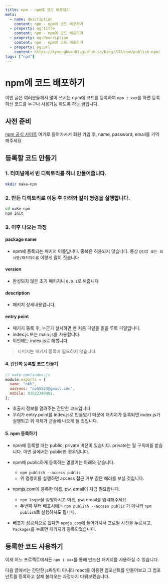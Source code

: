 ```yaml
---
title: npm - npm에 코드 배포하기
meta:
  - name: description
    content: npm - npm에 코드 배포하기
  - property: og:title
    content: npm - npm에 코드 배포하기
  - property: og:description
    content: npm - npm에 코드 배포하기
  - property: og:url
    content: https://kyounghwan01.github.io/blog/기타/npm/publish-npm/
tags: ["npm"]
---
```


# npm에 코드 배포하기

이번 글은 여러분들께서 많이 쓰시는 npm에 코드를 등록하여 `npm i xxx`를 하면 등록하신 코드를 누구나 사용가능 하도록 하는 글입니다.

## 사전 준비

[npm 공식 사이트](https://www.npmjs.com/) 여기로 들어가셔서 회원 가입 후, name, password, email를 기억해주세요

## 등록할 코드 만들기

### 1. 터미널에서 빈 디렉토리를 하나 만들어줍니다.

```sh
mkdir make-npm
```

### 2. 만든 디렉토리로 이동 후 아래와 같이 명령을 실행합니다.

```sh
cd make-npm
npm init
```

### 3. 이후 나오는 과정

#### package name

- npm에 등록되는 패키지 이름입니다. 중복은 허용되지 않습니다. 통상 `@성함 또는 회사명/패키지이름` 이렇게 많이 짓습니다

#### version

- 완성되지 않은 초기 패키지니 `0.0.1`로 해줍니다

#### description

- 패키지 상세내용입니다.

#### entry point

- 패키지 등록 후, 누군가 설치하면 맨 처음 파일을 읽을 루트 파일입니다.
- index.js 또는 main.js를 사용합니다.
- 이번에는 index.js로 해봅니다.

> 나머지는 패키지 등록에 필요하지 않습니다.

#### 4. 간단히 등록할 코드 만들기

```js
// make-npm/index.js
module.exports = {
  name: "nkh",
  address: "noh5524@gmail.con",
  mobile: 01022349891,
};
```

- 호출시 정보를 알려주는 간단한 코드입니다.
- 우리가 entry point를 index.js로 만들었기 때문에 패키지가 등록되면 index.js가 실행되고 위 객체가 콘솔에 나오게 될 것입니다.

#### 5. npm 등록하기

- npm에 등록할 때는 public, private 버전이 있습니다. private는 월 구독비를 받습니다. 이번 글에서는 public한 경우입니다.

- npm에 public하게 등록하는 명령어는 아래와 같습니다.

  - `npm publish --access public`
  - 위 명령어를 실행하면 access 접근 거부 같은 에러를 보실 것입니다.

- npmjs.com에 등록한 이름, pw, email이 지금 필요합니다.

  - `npm login`을 실행하시고 이름, pw, email를 입력해주세요
  - 두번째 부터 배포시에는 `npm publish --access public` 가 아니라 `npm publish`로 실행하셔도 됩니다.

- 배포가 성공적으로 됬다면 `npmjs.com`에 들어가셔서 프로필 사진을 누르시고, `Packages`를 누르면 패키지가 등록되었습니다.

## 등록한 코드 사용하기

이제 어느 프로젝트에서든 `npm i xxx`를 통해 만드신 패키지를 사용하실 수 있습니다.

다음 글에서는 간단한 js파일이 아니라 react를 이용한 컴포넌트를 만들어보고 그 컴포넌트를 등록하고 실제 불러오는 과정까지 다뤄보겠습니다.
